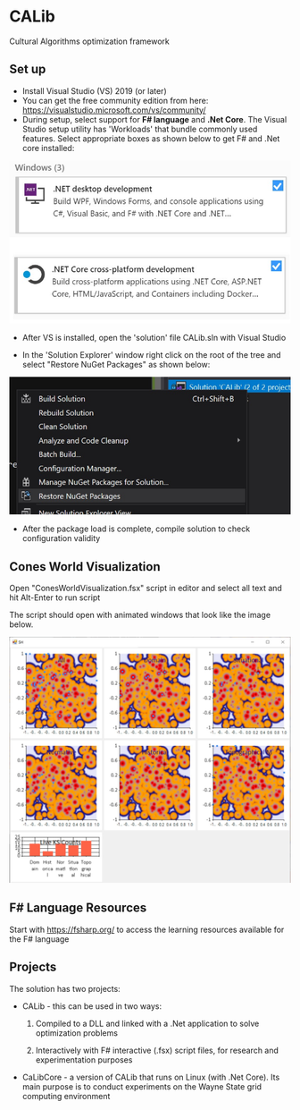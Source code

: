 # CALib
Cultural Algorithms optimization framework

## Set up
- Install Visual Studio (VS) 2019 (or later)
- You can get the free community edition from here:  https://visualstudio.microsoft.com/vs/community/
- During setup, select support for **F# language** and **.Net Core**.
The Visual Studio setup utility has 'Workloads' that bundle commonly used features. Select appropriate boxes as shown below to get F# and .Net core installed:


![visual studio setup utility view](imgs/setup.jpg)

- After VS is installed, open the 'solution' file CALib.sln with Visual Studio

- In the 'Solution Explorer' window right click on the root of the tree and select "Restore NuGet Packages" as shown below:


![restore nuget packages for the solution](imgs/restore.jpg)

- After the package load is complete, compile solution to check configuration validity

## Cones World Visualization
Open "ConesWorldVisualization.fsx" script in editor and select all text and hit Alt-Enter to run script

The script should open with animated windows that look like the image below.

![Stag-Hunt](imgs/sh_screen_shot.jpg)

## F# Language Resources
Start with https://fsharp.org/ to access the learning resources available for the F# language

## Projects
The solution has two projects:

* CALib - this can be used in two ways:

   1. Compiled to a DLL and linked with a .Net application to solve optimization problems

   2. Interactively with F# interactive (.fsx) script files, for research and experimentation purposes

- CaLibCore - a version of CALib that runs on Linux (with .Net Core). Its main purpose is to conduct experiments on the Wayne State grid computing environment
